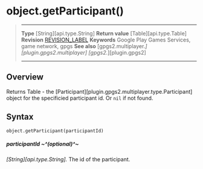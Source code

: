 # object.getParticipant()

> --------------------- ------------------------------------------------------------------------------------------
> __Type__              [String][api.type.String]
> __Return value__      [Table][api.type.Table]
> __Revision__          [REVISION_LABEL](REVISION_URL)
> __Keywords__          Google Play Games Services, game network, gpgs
> __See also__          [gpgs2.multiplayer.*][plugin.gpgs2.multiplayer]
>                       [gpgs2.*][plugin.gpgs2]
> --------------------- ------------------------------------------------------------------------------------------

## Overview

Returns Table - the [Participant][plugin.gpgs2.multiplayer.type.Participant] object for the specificied participant id. Or `nil` if not found.

## Syntax

	object.getParticipant(participantId)

##### participantId ~^(optional)^~
_[String][api.type.String]._ The id of the participant.